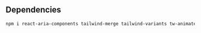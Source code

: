## Dependencies

```bash
npm i react-aria-components tailwind-merge tailwind-variants tw-animate-css motion clsx
```
